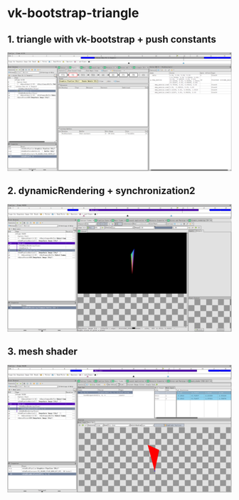 # vk-bootstrap-triangle

## 1. triangle with vk-bootstrap + push constants

![push constants](screenshots/Snipaste_2023-12-07_22-00-09.png)

## 2. dynamicRendering + synchronization2

![dynamic rendering](screenshots/Snipaste_2023-12-07_21-58-27.png)

## 3. mesh shader

![mesh shader rdc](screenshots/Snipaste_2023-12-07_21-55-12.png)
